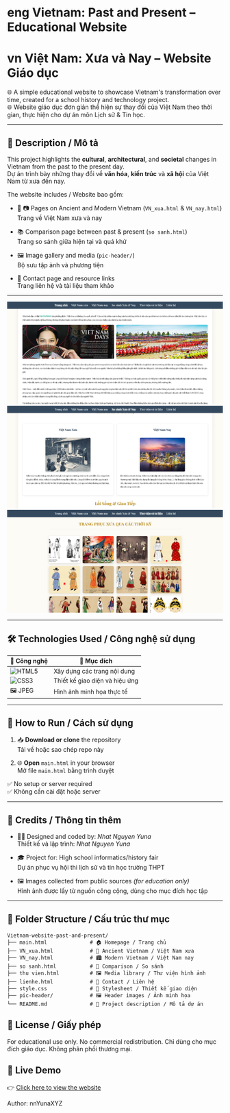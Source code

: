 # eng Vietnam: Past and Present – Educational Website  
# vn Việt Nam: Xưa và Nay – Website Giáo dục

🌐 A simple educational website to showcase Vietnam's transformation over time, created for a school history and technology project.  
🌐 Website giáo dục đơn giản thể hiện sự thay đổi của Việt Nam theo thời gian, thực hiện cho dự án môn Lịch sử & Tin học.

---

## 🧠 Description / Mô tả

This project highlights the **cultural**, **architectural**, and **societal** changes in Vietnam from the past to the present day.  
Dự án trình bày những thay đổi về **văn hóa**, **kiến trúc** và **xã hội** của Việt Nam từ xưa đến nay.

The website includes / Website bao gồm:

- 🏯 📷 Pages on Ancient and Modern Vietnam (`VN_xua.html` & `VN_nay.html`)  
  Trang về Việt Nam xưa và nay

- 📚 Comparison page between past & present (`so sanh.html`)  
  Trang so sánh giữa hiện tại và quá khứ

- 🖼️ Image gallery and media (`pic-header/`)  
  Bộ sưu tập ảnh và phương tiện

- 💬 Contact page and resource links  
  Trang liên hệ và tài liệu tham khảo

---
![Trang chủ](/assets/web1.png)
![So sánh xưa và nay](/assets/web2.png)
![Thư viện ảnh](/assets/web3.png)

---
## 🛠️ Technologies Used / Công nghệ sử dụng

| 🧩 Công nghệ | 🧪 Mục đích |
|-------------|------------|
| ![HTML5](https://img.shields.io/badge/-HTML5-E34F26?style=flat&logo=html5&logoColor=white) | Xây dựng các trang nội dung |
| ![CSS3](https://img.shields.io/badge/-CSS3-1572B6?style=flat&logo=css3&logoColor=white) | Thiết kế giao diện và hiệu ứng |
| 🖼 JPEG | Hình ảnh minh họa thực tế |

---

## 🚀 How to Run / Cách sử dụng

1. 📥 **Download or clone** the repository  
   Tải về hoặc sao chép repo này

2. 🌐 **Open** `main.html` in your browser  
   Mở file `main.html` bằng trình duyệt

✅ No setup or server required  
✅ Không cần cài đặt hoặc server

---

## 🧾 Credits / Thông tin thêm

- 👨‍💻 Designed and coded by: *Nhat Nguyen Yuna*  
  Thiết kế và lập trình: *Nhat Nguyen Yuna*

- 🎓 Project for: High school informatics/history fair  
  Dự án phục vụ hội thi lịch sử và tin học trường THPT

- 🖼️ Images collected from public sources *(for education only)*  
  Hình ảnh được lấy từ nguồn công cộng, dùng cho mục đích học tập

---

## 📁 Folder Structure / Cấu trúc thư mục

```plaintext
Vietnam-website-past-and-present/
├── main.html              # 🏠 Homepage / Trang chủ
├── VN_xua.html            # 🏯 Ancient Vietnam / Việt Nam xưa
├── VN_nay.html            # 🏙️ Modern Vietnam / Việt Nam nay
├── so sanh.html           # 🔄 Comparison / So sánh
├── thu vien.html          # 🖼️ Media library / Thư viện hình ảnh
├── lienhe.html            # 💬 Contact / Liên hệ
├── style.css              # 🎨 Stylesheet / Thiết kế giao diện
├── pic-header/            # 🖼️ Header images / Ảnh minh họa
└── README.md              # 📄 Project description / Mô tả dự án
```

## 📜 License / Giấy phép
For educational use only. No commercial redistribution.
Chỉ dùng cho mục đích giáo dục. Không phân phối thương mại.

## 🔗 Live Demo

👉 [Click here to view the website](https://nhatnguyenyn.github.io/Vietnam-website-past-and-present/)

Author: nnYunaXYZ
